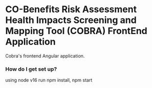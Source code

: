 # CO-Benefits Risk Assessment Health Impacts Screening and Mapping Tool (COBRA) FrontEnd Application

Cobra's frontend Angular application.


### How do I get set up? ###
using node v16 run npm install, npm start


